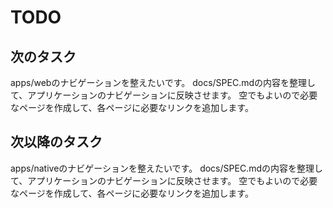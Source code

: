 # TODO

## 次のタスク

apps/webのナビゲーションを整えたいです。
docs/SPEC.mdの内容を整理して、アプリケーションのナビゲーションに反映させます。
空でもよいので必要なページを作成して、各ページに必要なリンクを追加します。

## 次以降のタスク

apps/nativeのナビゲーションを整えたいです。
docs/SPEC.mdの内容を整理して、アプリケーションのナビゲーションに反映させます。
空でもよいので必要なページを作成して、各ページに必要なリンクを追加します。
